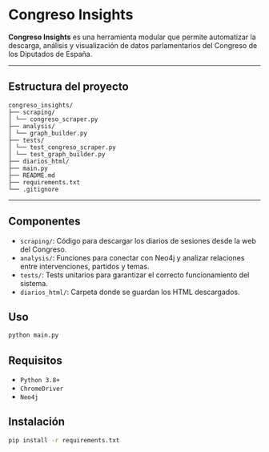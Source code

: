 # Congreso Insights

**Congreso Insights** es una herramienta modular que permite automatizar la descarga, análisis y visualización de datos parlamentarios del Congreso de los Diputados de España.

---

## Estructura del proyecto

```text
congreso_insights/
├── scraping/
│ └── congreso_scraper.py
├── analysis/
│ └── graph_builder.py
├── tests/
│ └── test_congreso_scraper.py
│ └── test_graph_builder.py
├── diarios_html/
├── main.py
├── README.md
├── requirements.txt
└── .gitignore
```
---
## Componentes

- `scraping/`: Código para descargar los diarios de sesiones desde la web del Congreso.
- `analysis/`: Funciones para conectar con Neo4j y analizar relaciones entre intervenciones, partidos y temas.
- `tests/`: Tests unitarios para garantizar el correcto funcionamiento del sistema.
- `diarios_html/`: Carpeta donde se guardan los HTML descargados.

## Uso

```bash
python main.py
```
## Requisitos
- `Python 3.8+`
- `ChromeDriver`
- `Neo4j`

## Instalación

```bash
pip install -r requirements.txt
```
